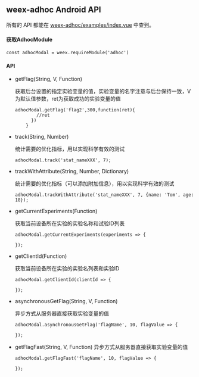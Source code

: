 ## weex-adhoc Android API


所有的 API 都能在 [weex-adhoc/examples/index.vue](../examples/index.vue) 中查到。

#### 获取AdhocModule
```
const adhocModal = weex.requireModule('adhoc')
```
#### API

- <V> getFlag(String, V, Function)

  获取后台设置的指定实验变量的值，实验变量的名字注意与后台保持一致，V为默认值参数，ret为获取成功的实验变量的值
  
  ```
  adhocModal.getFlag('flag2',300,function(ret){
          //ret 
        })
      }
  ```
  
- track(String, Number)
  
  统计需要的优化指标，用以实现科学有效的测试
  
  ```
  adhocModal.track('stat_nameXXX', 7);
  ```
  
- trackWithAttribute(String, Number, Dictionary)

  统计需要的优化指标（可以添加附加信息），用以实现科学有效的测试 

  ```
  adhocModal.trackWithAttribute('stat_nameXXX', 7, {name: 'Tom', age: 18});
  ```
 
- getCurrentExperiments(Function)

  获取当前设备所在实验的实验名称和试验ID列表
  
  ```
  adhocModal.getCurrentExperiments(experiments => {
  
  });
  ```
  
- getClientId(Function)

  获取当前设备所在实验的实验名列表和实验ID
  
   ```
  adhocModal.getClientId(clientId => {
  
  });
  ```
- <V> asynchronousGetFlag(String, V, Function)

  异步方式从服务器直接获取实验变量的值
  
  ```
  adhocModal.asynchronousGetFlag('flagName', 10, flagValue => {
  
  });
  ```

- <V> getFlagFast(String, V, Function)
    异步方式从服务器直接获取实验变量的值

    ```
    adhocModal.getFlagFast('flagName', 10, flagValue => {

    });
    ```
  